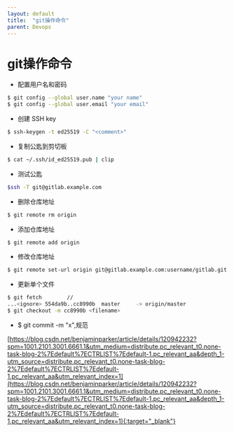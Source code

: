 ```yaml
---
layout: default
title:  "git操作命令"
parent: Devops
---
```


# git操作命令
- 配置用户名和密码
```bash
$ git config --global user.name "your name"
$ git config --global user.email "your email"
```
- 创建 SSH key
```bash
$ ssh-keygen -t ed25519 -C "<comment>"
```
- 复制公匙到剪切板
```bash
$ cat ~/.ssh/id_ed25519.pub | clip
```
- 测试公匙
```bash
$ssh -T git@gitlab.example.com
```
- 删除仓库地址
```bash
$ git remote rm origin
```
- 添加仓库地址
```bash
$ git remote add origin
```
- 修改仓库地址
```bash
$ git remote set-url origin git@gitlab.example.com:username/gitlab.git
```

- 更新单个文件
```bash
$ git fetch        //
...<ignore> 554da9b..cc8990b  master     -> origin/master
$ git checkout -m cc8990b <filename>
```

- $ git commit -m "x",规范

[https://blog.csdn.net/benjaminparker/article/details/120942232?spm=1001.2101.3001.6661.1&utm_medium=distribute.pc_relevant_t0.none-task-blog-2%7Edefault%7ECTRLIST%7Edefault-1.pc_relevant_aa&depth_1-utm_source=distribute.pc_relevant_t0.none-task-blog-2%7Edefault%7ECTRLIST%7Edefault-1.pc_relevant_aa&utm_relevant_index=1](https://blog.csdn.net/benjaminparker/article/details/120942232?spm=1001.2101.3001.6661.1&utm_medium=distribute.pc_relevant_t0.none-task-blog-2%7Edefault%7ECTRLIST%7Edefault-1.pc_relevant_aa&depth_1-utm_source=distribute.pc_relevant_t0.none-task-blog-2%7Edefault%7ECTRLIST%7Edefault-1.pc_relevant_aa&utm_relevant_index=1){:target="_blank"}



